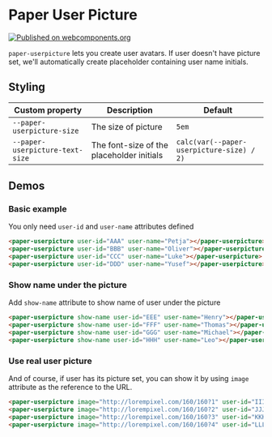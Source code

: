 # Paper User Picture

[![Published on webcomponents.org](https://img.shields.io/badge/webcomponents.org-published-blue.svg)](https://www.webcomponents.org/element/petja/paper-userpicture)

`paper-userpicture` lets you create user avatars. If user doesn't have picture set, we'll automatically create placeholder containing user name initials.

## Styling

Custom property | Description | Default
----------------|-------------|----------
`--paper-userpicture-size` | The size of picture | `5em`
`--paper-userpicture-text-size` | The font-size of the placeholder initials | `calc(var(--paper-userpicture-size) / 2)`

## Demos

### Basic example

You only need `user-id` and `user-name` attributes defined

<!---
```
<custom-element-demo>
  <template>
    <script src="../webcomponentsjs/webcomponents-lite.js"></script>
    <link rel="import" href="paper-userpicture.html">
    <link rel="import" href="../paper-styles/paper-styles.html">
    <style>body{font-family:'Roboto'}.users{display:flex;}.users paper-userpicture{flex:1;}</style>
    <div class="users">
        <next-code-block></next-code-block>
    </div>
  </template>
</custom-element-demo>
```
-->
```html
<paper-userpicture user-id="AAA" user-name="Petja"></paper-userpicture>
<paper-userpicture user-id="BBB" user-name="Oliver"></paper-userpicture>
<paper-userpicture user-id="CCC" user-name="Luke"></paper-userpicture>
<paper-userpicture user-id="DDD" user-name="Yusef"></paper-userpicture>
```

### Show name under the picture

Add `show-name` attribute to show name of user under the picture

<!---
```
<custom-element-demo>
  <template>
    <script src="../webcomponentsjs/webcomponents-lite.js"></script>
    <link rel="import" href="paper-userpicture.html">
    <link rel="import" href="../paper-styles/paper-styles.html">
    <style>body{font-family:'Roboto'}.users{display:flex;}.users paper-userpicture{flex:1;}</style>
    <div class="users">
        <next-code-block></next-code-block>
    </div>
  </template>
</custom-element-demo>
```
-->
```html
<paper-userpicture show-name user-id="EEE" user-name="Henry"></paper-userpicture>
<paper-userpicture show-name user-id="FFF" user-name="Thomas"></paper-userpicture>
<paper-userpicture show-name user-id="GGG" user-name="Michael"></paper-userpicture>
<paper-userpicture show-name user-id="HHH" user-name="Leo"></paper-userpicture>
```

### Use real user picture

And of course, if user has its picture set, you can show it by using `image` attribute as the reference to the URL.

<!---
```
<custom-element-demo>
  <template>
    <script src="../webcomponentsjs/webcomponents-lite.js"></script>
    <link rel="import" href="paper-userpicture.html">
    <link rel="import" href="../paper-styles/paper-styles.html">
    <style>body{font-family:'Roboto'}.users{display:flex;}.users paper-userpicture{flex:1;}</style>
    <div class="users">
        <next-code-block></next-code-block>
    </div>
  </template>
</custom-element-demo>
```
-->
```html
<paper-userpicture image="http://lorempixel.com/160/160?1" user-id="III" user-name="Henry"></paper-userpicture>
<paper-userpicture image="http://lorempixel.com/160/160?2" user-id="JJJ" user-name="Thomas"></paper-userpicture>
<paper-userpicture image="http://lorempixel.com/160/160?3" user-id="KKK" user-name="Michael"></paper-userpicture>
<paper-userpicture image="http://lorempixel.com/160/160?4" user-id="LLL" user-name="Leo"></paper-userpicture>
```
